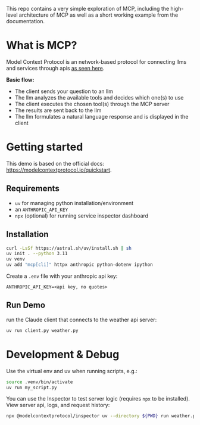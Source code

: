 This repo contains a very simple exploration of MCP, including the high-level architecture of MCP as well as a short working example from the documentation.

# What is MCP?

Model Context Protocol is an network-based protocol for connecting llms and services through apis [as seen here](https://modelcontextprotocol.io/introduction#general-architecture).

**Basic flow:**

- The client sends your question to an llm
- The llm analyzes the available tools and decides which one(s) to use
- The client executes the chosen tool(s) through the MCP server
- The results are sent back to the llm
- The llm formulates a natural language response and is displayed in the client



# Getting started
This demo is based on the official docs: https://modelcontextprotocol.io/quickstart.

## Requirements

- `uv` for managing python installation/environment
- an `ANTHROPIC_API_KEY`
- `npx` (optional) for running service inspector dashboard

## Installation
```bash
curl -LsSf https://astral.sh/uv/install.sh | sh
uv init . --python 3.11
uv venv
uv add "mcp[cli]" httpx anthropic python-dotenv ipython 
```
Create a `.env` file with your anthropic api key:
```
ANTHROPIC_API_KEY=<api key, no quotes>
```

## Run Demo
run the Claude client that connects to the weather api server:
```bash
uv run client.py weather.py
```


# Development & Debug
Use the virtual env and uv when running scripts, e.g.:
```bash
source .venv/bin/activate
uv run my_script.py
```

You can use the Inspector to test server logic (requires `npx` to be installed). View server api, logs, and request history:
```bash
npx @modelcontextprotocol/inspector uv --directory ${PWD} run weather.py
```
